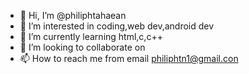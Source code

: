 - 👋 Hi, I’m @philiphtahaean
- 👀 I’m interested in coding,web dev,android dev
- 🌱 I’m currently learning html,c,c++
- 💞️ I’m looking to collaborate on 
- 📫 How to reach me from email philiphtn1@gmail.con

<!---
philiphtahaean/philiphtahaean is a ✨ special ✨ repository because its `README.md` (this file) appears on your GitHub profile.
You can click the Preview link to take a look at your changes.
--->
